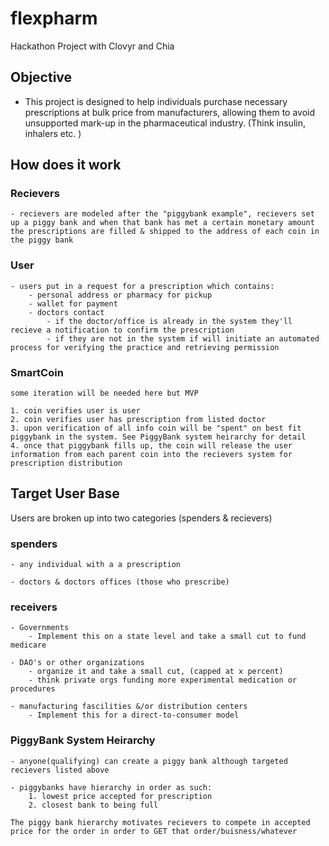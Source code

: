# flexpharm
Hackathon Project with Clovyr and Chia

## Objective

- This project is designed to help individuals purchase necessary prescriptions at bulk price from manufacturers, allowing them to avoid unsupported mark-up in the pharmaceutical industry. (Think insulin, inhalers etc. )

## How does it work

### Recievers
    - recievers are modeled after the "piggybank example", recievers set up a piggy bank and when that bank has met a certain monetary amount the prescriptions are filled & shipped to the address of each coin in the piggy bank

### User
    - users put in a request for a prescription which contains:
        - personal address or pharmacy for pickup
        - wallet for payment
        - doctors contact
            - if the doctor/office is already in the system they'll recieve a notification to confirm the prescription
            - if they are not in the system if will initiate an automated process for verifying the practice and retrieving permission

### SmartCoin

    some iteration will be needed here but MVP 

    1. coin verifies user is user 
    2. coin verifies user has prescription from listed doctor
    3. upon verification of all info coin will be "spent" on best fit piggybank in the system. See PiggyBank system heirarchy for detail 
    4. once that piggybank fills up, the coin will release the user information from each parent coin into the recievers system for prescription distribution

## Target User Base

 Users are broken up into two categories (spenders & recievers)

### spenders 
    - any individual with a a prescription

    - doctors & doctors offices (those who prescribe)

### receivers

    - Governments 
        - Implement this on a state level and take a small cut to fund medicare

    - DAO's or other organizations 
        - organize it and take a small cut, (capped at x percent)
        - think private orgs funding more experimental medication or procedures 

    - manufacturing fascilities &/or distribution centers
        - Implement this for a direct-to-consumer model

### PiggyBank System Heirarchy

    - anyone(qualifying) can create a piggy bank although targeted recievers listed above 
    
    - piggybanks have hierarchy in order as such:
        1. lowest price accepted for prescription
        2. closest bank to being full 

    The piggy bank hierarchy motivates recievers to compete in accepted price for the order in order to GET that order/buisness/whatever
